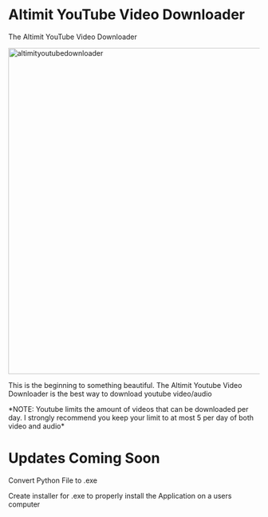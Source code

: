 # Altimit YouTube Video Downloader
The Altimit YouTube Video Downloader
<p>
<img width="655" alt="altimityoutubedownloader" src="https://github.com/AltimitWill/YouTubeVideoDownloader/assets/102713216/9bbdb5c9-9faf-454b-89b0-6238379fe676">
  </p>
  
 <p> This is the beginning to something beautiful. The Altimit Youtube Video Downloader is the best way to download youtube video/audio</p>
 <p> *NOTE: Youtube limits the amount of videos that can be downloaded per day. I strongly recommend you keep your limit to at most 5 per day of both video and audio*</p>
 <h1> Updates Coming Soon</h1>
 <p> Convert Python File to .exe </p>
 <p> Create installer for .exe to properly install the Application on a users computer <p>
